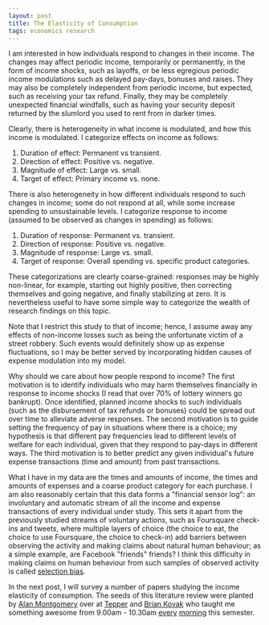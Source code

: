 ```yaml
---
layout: post
title: The Elasticity of Consumption
tags: economics research
---
```


I am interested in how individuals respond to changes in their income. The changes may affect
periodic income, temporarily or permanently, in the form of income shocks, such as layoffs, or
be less egregious periodic income modulations such as delayed pay-days, bonuses and raises.
They may also be completely independent from periodic income, but expected, such as receiving
your tax refund. Finally, they may be completely unexpected financial windfalls, such as having
your security deposit returned by the slumlord you used to rent from in darker times.

Clearly, there is heterogeneity in what income is modulated, and how this income is modulated.
I categorize effects on income as follows:

   1. Duration of effect: Permanent vs transient.
   2. Direction of effect: Positive vs. negative.
   3. Magnitude of effect: Large vs. small.  
   4. Target of effect: Primary income vs. none.

There is also heterogeneity in how different individuals respond to such changes
in income; some do not respond at all, while some increase spending to unsustainable levels.
I categorize response to income (assumed to be observed as changes in spending) as follows:

   1. Duration of response: Permanent vs. transient.
   2. Direction of response: Positive vs. negative. 
   3. Magnitude of response: Large vs. small.
   4. Target of response: Overall spending vs. specific product categories. 

These categorizations are clearly coarse-grained: responses may be highly non-linear,
for example, starting out highly positive, then correcting themselves and going negative,
and finally stabilizing at zero. It is nevertheless useful to have some simple way to
categorize the wealth of research findings on this topic.

Note that I restrict this study to that of income; hence, I assume away any effects of
non-income losses such as being the unfortunate victim of a street robbery. Such events would
definitely show up as expense fluctuations, so I may be better served by incorporating
hidden causes of expense modulation into my model.

Why should we care about how people respond to income? The first motivation is to identify
individuals who may harm themselves financially in response to income shocks (I read that
over 70% of lottery winners go bankrupt). Once identified, planned income shocks to such
individuals (such as the disbursement of tax refunds or bonuses) could be spread out over
time to alleviate adverse responses. The second motivation is to guide setting the frequency
of pay in situations where there is a choice; my hypothesis is that different pay frequencies
lead to different levels of welfare for each individual, given that they respond to pay-days
in different ways. The third motivation is to better predict any given individual's
future expense transactions (time and amount) from past transactions.

What I have in my data are the times and amounts of income, the times and amounts of expenses
and a coarse product category for each purchase. I am also reasonably certain that this data
forms a "financial sensor log": an involuntary and automatic stream of all the income and
expense transactions of every individual under study. This sets it apart from the previously
studied streams of voluntary actions, such as Foursquare check-ins and tweets, where multiple
layers of choice (the choice to eat, the choice to use Foursquare, the choice to check-in)
add barriers between observing the activity and making claims about natural human behaviour; as
a simple example, are Facebook "friends" friends? I think this difficulty in making claims on
human behaviour from such samples of observed activity is called [selection bias][1].

In the next post, I will survey a number of papers studying the income elasticity of consumption.
The seeds of this literature review were planted by [Alan Montgomery][2] over at [Tepper][3] and
[Brian Kovak][4] who taught me something awesome from 9.00am - 10.30am [every][5] [morning][6] this
semester.

[1]: https://en.wikipedia.org/wiki/Selection_bias
[2]: http://www.andrew.cmu.edu/user/alm3/
[3]: http://tepper.cmu.edu/
[4]: https://www.andrew.cmu.edu/user/bkovak/
[5]: http://www.heinz.cmu.edu/academic-resources/course-results/course-details/index.aspx?cid=587
[6]: http://www.heinz.cmu.edu/academic-resources/course-results/course-details/index.aspx?cid=167
